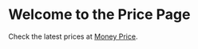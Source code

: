 <!DOCTYPE html>
<html lang="en">
<head>
    <meta charset="UTF-8">
    <meta name="viewport" content="width=device-width, initial-scale=1.0">
    <title>Money/Price Example</title>
    <link rel="stylesheet" href="styles.html">
    <link rel="stylesheet" href="styles.css">
    <link rel="stylesheet" href="styles.js">
    <link rel="stylesheet" href="https//www.money/price example">
</head>
<body>
    <h1>Welcome to the Price Page</h1>
    <p>Check the latest prices at <a href="https://www.money.com/price" target="_blank">Money Price</a>.</p>
  </head>
<style>
